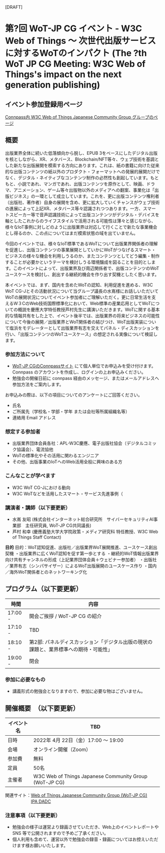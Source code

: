 [DRAFT]

# 第?回 WoT-JP CG イベント - W3C Web of Things ～ 次世代出版サービスに対するWoTのインパクト (The ?th WoT JP CG Meeting: W3C Web of Things's impact on the next generation publishing)

## イベント参加登録用ページ

[Connpass内 W3C Web of Things Japanese Community Group グループのページ](https://wot-jp-cg.connpass.com/event/244139/) 

## 概要
出版業界全体に続いた低落傾向から脱し、EPUB 3をベースにしたデジタル出版を核としながら、XR、メタバース、Blockchain/NFT等々、ウェブ技術を基調とした新たな出版展開を模索する方向にあります。これは、紙の書籍に向けた従来的な出版コンテンツの紙以外のプロダクト・フォーマットへの発展的展開だけでなく、デジタル・ネイティブなコンテンツ制作の必然性も創起しています。もともと、小説であれ、マンガであれ、出版コンテンツを原作として、映画、ドラマ、アニメーション、ゲーム等々出版物以外のメディアへの翻案、事業化は「出版ビジネス」の一環として成立しています。これを、更に出版コンテンツ権利者（出版社、著作者）自身の展開を含め、更に拡大していくチャンスがウェブ技術の進展によって上記XR、メタバース等々認識されつつあります。一方、スマートスピーカー等で音声認識技術によって出版コンテンツがデジタル・デバイスを軸としたこれからのライフスタイルで活用される可能性は薄々と感じながら、様々なIoT事例に対しどのように出版業界は対応して行くことで新たな事業機会とし得るのか、この点についてはまだ模索状態の域を出ていません。

今回のイベントでは、様々なIoT標準であるWoTについて出版業界関係者の理解を促進し、出版コンテンツの事業展開としていかにWoTがつなげるスマート・ビジネスの様々な機会を利用しうるのか、またコンテンツとしてどう編集・制作することが必要かというテーマを検討しうる環境醸成を図ることを目的とします。このイベントによって、出版業界及び周辺関係者で、出版コンテンツのWoTユースケースを検討し、創出する継続的機会を作り出す契機としたく思います。



本イベントでは、まず、国内を含めたWoTの認知、利用促進を進める、W3C WoT CG-Jとその活動状況について当グループ議長の水嶌様にお話しいただいてWoTの展開状況についてイベント参加者にご理解いただく。更に日常生活を支えるW３CのWeb技術国際標準化において、Web標準の産業応用としてWoTについての概説を慶應大学特任教授芦村先生に講演いただきます。WoTに関する基本的な情報共有をした上で、イベント後半では、出版業界の将来ビジネスの可能性について今後の展開／出版業界とWoT関係者の結びつけ、WoT出版実装について塩浜をモデレーターとして出版業界有志を交えてパネル・ディスカッションを行い、「出版コンテンツのWoTユースケース」の想定される実像について検証します。

### 参加方法について
- [WoT-JP CGのConnpassサイト](https://wot-jp-cg.connpass.com/event/244139/) にて個人単位でお申込みを受け付けます。Connpass のアカウントを作成し、ログインの上お申込みください。
- 勉強会の開催日前に connpass 経由のメッセージ、またはメールアドレスへ参加方法をご案内します。

お申込みの際は、以下の項目についてのアンケートにご回答ください。
- 氏名
- ご所属先（学校名・学部・学年 または会社等所属組織名等）
- 連絡用 Email アドレス

### 想定する参加者
* 出版業界団体会員各社：APL-W3C慶應、電子出版社協会（デジタルコミック協議会）、電流協他
* WoTの標準化やその活用に関わるエンジニア
* その他、出版事業のIoTへのWeb活用全般に興味のある方

### こんなことが学べます
* W3C WoT CG-Jにおける動向
* W3C WoTなどを活用したスマート・サービス先進事例（

### 講演者・講師（以下要更新）
* 水嶌 友昭 (株式会社インターネット総合研究所　サイバーセキュリティAI事業部　主任研究員, WoT-JP CG共同議長)
* 芦村 和幸 (慶應義塾大学大学院政策・メディア研究科 特任教授、W3C Web of Things Staff Contact)


**目的**
目的：WoT認知促進、出版社／出版業界WoT展開推進、ユースケース創出契機
・出版業界に広くWoT認知を促す第一歩とする
・継続的WoT情報出版業界向け共有チャンネルの形成（上記業界団体会員＋ウェビナー参加者）
・出版社／業界有志（シンパサイザー）によるWoT出版展開のユースケース作り
・国内／海外WoT関係者とのネットワーキング化

## プログラム（以下要更新）
| 時間    | 内容                                                                                 |
| ------- | ------------------------------------------------------------------------------------ |
| 17:00 - | 開会ご挨拶 / WoT-JP CG の紹介                                                        |
| 17:10 - | TBD |
| 18:10 - | 第2部: パネルディスカッション「デジタル出版の現状の課題と、業界標準への期待・可能性」|
| 19:00 - | 閉会                                                                                 |

### 参加に必要なもの
- 講義形式の勉強会となりますので、参加に必要な物はございません。

## 開催概要　（以下要更新）
| イベント名 | TBD |
| ---------- | ------------------------------------------------------------ |
| 日時       | 2022年 4月 22日（金）17:00 ～ 19:00                          |
| 会場       | オンライン開催（Zoom）                                       |
| 参加費     | 無料                                                         |
| 定員       | 50名                                                         |
| 主催者     | W3C Web of Things Japanese Community Group (WoT-JP CG)       |

関連サイト：[Web of Things Japanese Community Group (WoT-JP CG)](https://wot-jp-cg.netlify.app/#/)<br>
　　　　　　[IPA DADC](https://www.ipa.go.jp/dadc/index.html) 

### 注意事項（以下要更新）
- 勉強会の様子は運営より録画させていただき、Web上のイベントレポートや SNS 等で公開されますので予めご了承ください。
- 個人利用も含めて、運営以外で勉強会の録音・録画についてはお控えいただけます様お願いいたします。

